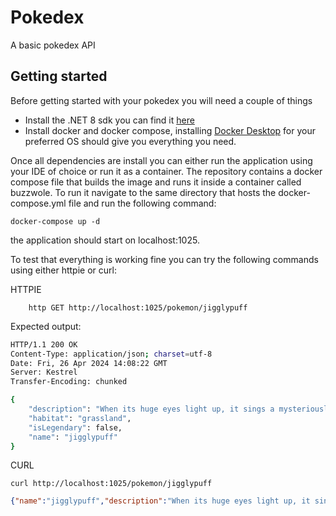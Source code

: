 # Pokedex

A basic pokedex API

## Getting started

Before getting started with your pokedex you will need a couple of things

- Install the .NET 8 sdk you can find it [here](https://dotnet.microsoft.com/en-us/download)
- Install docker and docker compose, installing [Docker Desktop](https://www.docker.com/get-started/) for your preferred OS should give you everything you need.

Once all dependencies are install you can either run the application using your IDE of choice or run it as a container.
The repository contains a docker compose file that builds the image and runs it inside a container called buzzwole.
To run it navigate to the same directory that hosts the docker-compose.yml file and run the following command:
```console
docker-compose up -d
```
the application should start on localhost:1025.

To test that everything is working fine you can try the following commands using either httpie or curl:

HTTPIE

```console
    http GET http://localhost:1025/pokemon/jigglypuff
```

Expected output:
```bash 
HTTP/1.1 200 OK
Content-Type: application/json; charset=utf-8
Date: Fri, 26 Apr 2024 14:08:22 GMT
Server: Kestrel
Transfer-Encoding: chunked

{
    "description": "When its huge eyes light up, it sings a mysteriously soothing melody that lulls its enemies to sleep.",
    "habitat": "grassland",
    "isLegendary": false,
    "name": "jigglypuff"
}
```

CURL
```console
curl http://localhost:1025/pokemon/jigglypuff
```
```json
{"name":"jigglypuff","description":"When its huge eyes light up, it sings a mysteriously soothing melody that lulls its enemies to sleep.","habitat":"grassland","isLegendary":false}
```
